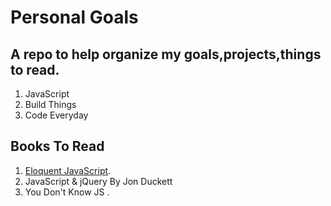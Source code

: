 # Personal Goals
## A repo to help organize my goals,projects,things to read.

1. JavaScript
2. Build Things
3. Code Everyday


## Books To Read

1. [Eloquent JavaScript](http://eloquentjavascript.net/).
2. JavaScript & jQuery By Jon Duckett
3. You Don't Know JS [](https://github.com/getify/You-Dont-Know-JS/blob/master/up%20&%20going/README.md#you-dont-know-js-up--going).








